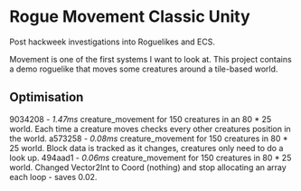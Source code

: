 # Rogue Movement Classic Unity

Post hackweek investigations into Roguelikes and ECS.

Movement is one of the first systems I want to look at. This project contains a demo roguelike that moves some creatures around a tile-based world.

## Optimisation

9034208 - *1.47ms* creature_movement for 150 creatures in an 80 * 25 world. Each time a creature moves checks every other creatures position in the world. 
a573258 - *0.08ms* creature_movement for 150 creatures in 80 * 25 world. Block data is tracked as it changes, creatures only need to do a look up.
494aad1 - *0.06ms* creature_movement for 150 creatures in 80 * 25 world. Changed Vector2Int to Coord (nothing) and stop allocating an array each loop - saves 0.02.
